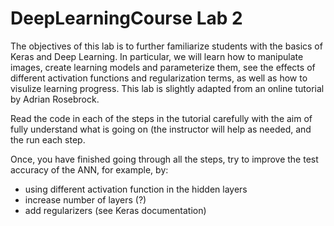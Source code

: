 # DeepLearningCourse Lab 2

The objectives of this lab is to further familiarize students with the basics of Keras and Deep Learning. In particular, we will learn how to manipulate images, create learning models and parameterize them, see the effects of different activation functions and regularization terms, as well as how to visulize learning progress.
This lab is slightly adapted from an online tutorial by Adrian Rosebrock.

Read the code in each of the steps in the tutorial carefully with the aim of fully understand what is going on (the instructor will help as needed, and the run each step.

Once, you have finished going through all the steps, try to improve the test accuracy of the ANN, for example, by:
- using different activation function in the hidden layers
- increase number of layers (?)
- add regularizers (see Keras documentation)
